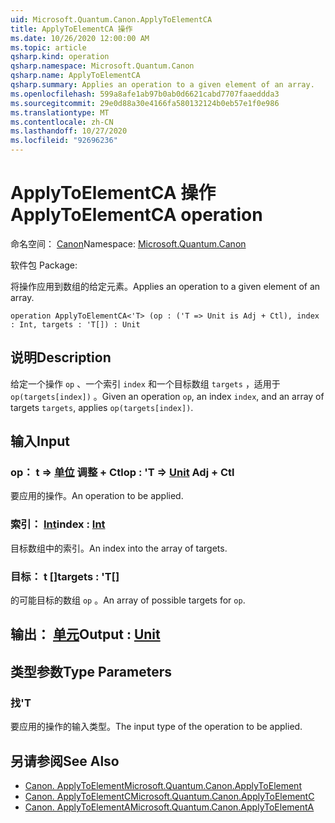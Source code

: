 ```yaml
---
uid: Microsoft.Quantum.Canon.ApplyToElementCA
title: ApplyToElementCA 操作
ms.date: 10/26/2020 12:00:00 AM
ms.topic: article
qsharp.kind: operation
qsharp.namespace: Microsoft.Quantum.Canon
qsharp.name: ApplyToElementCA
qsharp.summary: Applies an operation to a given element of an array.
ms.openlocfilehash: 599a8afe1ab97b0ab0d6621cabd7707faaeddda3
ms.sourcegitcommit: 29e0d88a30e4166fa580132124b0eb57e1f0e986
ms.translationtype: MT
ms.contentlocale: zh-CN
ms.lasthandoff: 10/27/2020
ms.locfileid: "92696236"
---
```

# <a name="applytoelementca-operation"></a><span data-ttu-id="f1654-102">ApplyToElementCA 操作</span><span class="sxs-lookup"><span data-stu-id="f1654-102">ApplyToElementCA operation</span></span>

<span data-ttu-id="f1654-103">命名空间： [Canon](xref:Microsoft.Quantum.Canon)</span><span class="sxs-lookup"><span data-stu-id="f1654-103">Namespace: [Microsoft.Quantum.Canon](xref:Microsoft.Quantum.Canon)</span></span>

<span data-ttu-id="f1654-104">软件包 [](https://nuget.org/packages/)</span><span class="sxs-lookup"><span data-stu-id="f1654-104">Package: [](https://nuget.org/packages/)</span></span>


<span data-ttu-id="f1654-105">将操作应用到数组的给定元素。</span><span class="sxs-lookup"><span data-stu-id="f1654-105">Applies an operation to a given element of an array.</span></span>

```qsharp
operation ApplyToElementCA<'T> (op : ('T => Unit is Adj + Ctl), index : Int, targets : 'T[]) : Unit
```


## <a name="description"></a><span data-ttu-id="f1654-106">说明</span><span class="sxs-lookup"><span data-stu-id="f1654-106">Description</span></span>

<span data-ttu-id="f1654-107">给定一个操作 `op` 、一个索引 `index` 和一个目标数组 `targets` ，适用于 `op(targets[index])` 。</span><span class="sxs-lookup"><span data-stu-id="f1654-107">Given an operation `op`, an index `index`, and an array of targets `targets`, applies `op(targets[index])`.</span></span>

## <a name="input"></a><span data-ttu-id="f1654-108">输入</span><span class="sxs-lookup"><span data-stu-id="f1654-108">Input</span></span>

### <a name="op--t--unit-adj--ctl"></a><span data-ttu-id="f1654-109">op： t => [单位](xref:microsoft.quantum.lang-ref.unit) 调整 + Ctl</span><span class="sxs-lookup"><span data-stu-id="f1654-109">op : 'T => [Unit](xref:microsoft.quantum.lang-ref.unit) Adj + Ctl</span></span>

<span data-ttu-id="f1654-110">要应用的操作。</span><span class="sxs-lookup"><span data-stu-id="f1654-110">An operation to be applied.</span></span>


### <a name="index--int"></a><span data-ttu-id="f1654-111">索引： [Int](xref:microsoft.quantum.lang-ref.int)</span><span class="sxs-lookup"><span data-stu-id="f1654-111">index : [Int](xref:microsoft.quantum.lang-ref.int)</span></span>

<span data-ttu-id="f1654-112">目标数组中的索引。</span><span class="sxs-lookup"><span data-stu-id="f1654-112">An index into the array of targets.</span></span>


### <a name="targets--t"></a><span data-ttu-id="f1654-113">目标： t []</span><span class="sxs-lookup"><span data-stu-id="f1654-113">targets : 'T[]</span></span>

<span data-ttu-id="f1654-114">的可能目标的数组 `op` 。</span><span class="sxs-lookup"><span data-stu-id="f1654-114">An array of possible targets for `op`.</span></span>



## <a name="output--unit"></a><span data-ttu-id="f1654-115">输出： [单元](xref:microsoft.quantum.lang-ref.unit)</span><span class="sxs-lookup"><span data-stu-id="f1654-115">Output : [Unit](xref:microsoft.quantum.lang-ref.unit)</span></span>



## <a name="type-parameters"></a><span data-ttu-id="f1654-116">类型参数</span><span class="sxs-lookup"><span data-stu-id="f1654-116">Type Parameters</span></span>

### <a name="t"></a><span data-ttu-id="f1654-117">找</span><span class="sxs-lookup"><span data-stu-id="f1654-117">'T</span></span>

<span data-ttu-id="f1654-118">要应用的操作的输入类型。</span><span class="sxs-lookup"><span data-stu-id="f1654-118">The input type of the operation to be applied.</span></span>

## <a name="see-also"></a><span data-ttu-id="f1654-119">另请参阅</span><span class="sxs-lookup"><span data-stu-id="f1654-119">See Also</span></span>

- [<span data-ttu-id="f1654-120">Canon. ApplyToElement</span><span class="sxs-lookup"><span data-stu-id="f1654-120">Microsoft.Quantum.Canon.ApplyToElement</span></span>](xref:Microsoft.Quantum.Canon.ApplyToElement)
- [<span data-ttu-id="f1654-121">Canon. ApplyToElementC</span><span class="sxs-lookup"><span data-stu-id="f1654-121">Microsoft.Quantum.Canon.ApplyToElementC</span></span>](xref:Microsoft.Quantum.Canon.ApplyToElementC)
- [<span data-ttu-id="f1654-122">Canon. ApplyToElementA</span><span class="sxs-lookup"><span data-stu-id="f1654-122">Microsoft.Quantum.Canon.ApplyToElementA</span></span>](xref:Microsoft.Quantum.Canon.ApplyToElementA)